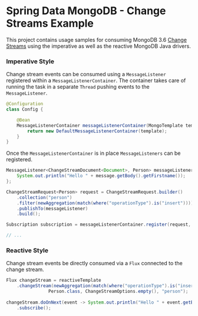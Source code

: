 # Spring Data MongoDB - Change Streams Example

This project contains usage samples for consuming MongoDB 3.6 [Change Streams](https://docs.mongodb.com/manual/changeStreams/) using the imperative as well as the reactive MongoDB Java drivers.

### Imperative Style

Change stream events can be consumed using a `MessageListener` registered within a `MessageListenerContainer`. The container takes care of running the task in a separate `Thread` pushing events to the `MessageListener`.

```java
@Configuration
class Config {

	@Bean
	MessageListenerContainer messageListenerContainer(MongoTemplate template) {
		return new DefaultMessageListenerContainer(template);
	}
}
```

Once the `MessageListenerContainer` is in place `MessageListeners` can be registered.

```java
MessageListener<ChangeStreamDocument<Document>, Person> messageListener = (message) -> {
	System.out.println("Hello " + message.getBody().getFirstname());
};

ChangeStreamRequest<Person> request = ChangeStreamRequest.builder()
	.collection("person")
	.filter(newAggregation(match(where("operationType").is("insert"))))
	.publishTo(messageListener)
	.build();

Subscription subscription = messageListenerContainer.register(request, Person.class);

// ...
```

### Reactive Style

Change stream events be directly consumed via a `Flux` connected to the change stream.

```java
Flux changeStream = reactiveTemplate
	.changeStream(newAggregation(match(where("operationType").is("insert"))),
				Person.class, ChangeStreamOptions.empty(), "person");
				
changeStream.doOnNext(event -> System.out.println("Hello " + event.getBody().getFirstname()))
	.subscribe();
```